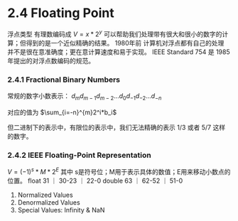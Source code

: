 # 2.4 Floating Point
浮点类型 有理数编码成 $V = x * 2^y$ 
可以帮助我们处理带有很大和很小的数字的计算；但得到的是一个近似精确的结果。
1980年前 计算机对浮点都有自己的处理 并不是很在意准确度；更在意计算速度和易于实现。
IEEE Standard 754 是 1985 年提出的对浮点数编码的规范。

### 2.4.1 Fractional Binary Numbers 
常规的数字小数表示： $d_md_{m-1}d_{m-2}...d_0d_{-1}d_{-2}...d_{-n}$

对应的值为 $\sum_{i=-n}^{m}2^i*b_i$

但二进制下的表示中，有限位的表示中，我们无法精确的表示 1/3 或者 5/7 这样的数字。

### 2.4.2 IEEE Floating-Point Representation
$V = (-1)^s*M*2^E$
其中 s是符号位；M用于表示具体的数值；E用来移动小数点的位置。
float  31 ｜ 30-23 ｜ 22-0
double 63 ｜ 62-52 ｜ 51-0

1. Normalized Values
2. Denormalized Values
3. Special Values: Infinity & NaN